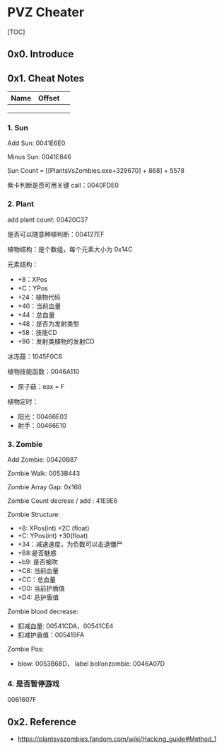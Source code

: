 # PVZ Cheater

[TOC]

## 0x0. Introduce

## 0x1. Cheat Notes

| Name | Offset |      |
| ---- | ------ | ---- |
|      |        |      |
|      |        |      |
|      |        |      |

### 1. Sun

Add Sun: 0041E6E0

Minus Sun: 0041E846

Sun Count = [[PlantsVsZombies.exe+329670] + 868] + 5578

紫卡判断是否可用关键 call：0040FDE0

### 2. Plant

add plant count: 00420C37

是否可以随意种植判断：004127EF

植物结构：是个数组，每个元素大小为 0x14C

元素结构：

* +8：XPos
* +C：YPos
* +24：植物代码
* +40：当前血量
* +44：总血量
* +48：是否为发射类型
* +58：技能CD
* +90：发射类植物的发射CD

冰冻菇：1045F0C6

植物技能函数：0046A110

* 原子菇：eax = F

植物定时：

* 阳光：00466E03
* 射手：00466E10

### 3. Zombie

Add Zombie: 00420B87

Zombie Walk: 0053B443

Zombie Array Gap: 0x168

Zombie Count decrese / add : 41E9E6

Zombie Structure:

* +8: XPos(int)	+2C (float)
* +C: YPos(int)   +30(float)
* +34：减速速度，为负数可以击退僵尸
* +B8:是否魅惑
* +b9: 是否被吹
* +C8: 当前血量
* +CC：总血量
* +D0: 当前护盾值
* +D4: 总护盾值

Zombie blood decrease: 

* 扣减血量: 00541CDA，00541CE4
* 扣减护盾值：005419FA

Zombie Pos:

* blow: 0053B68D， label bollonzombie: 0046A07D

### 4. 是否暂停游戏

0061607F

## 0x2. Reference

* https://plantsvszombies.fandom.com/wiki/Hacking_guide#Method_1